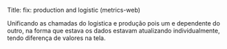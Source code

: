 Title: fix: production and logistic (metrics-web)

Unificando as chamadas do logistica e produção pois um e dependente do outro, na forma que estava os dados estavam atualizando individualmente, tendo diferença de valores na tela.
